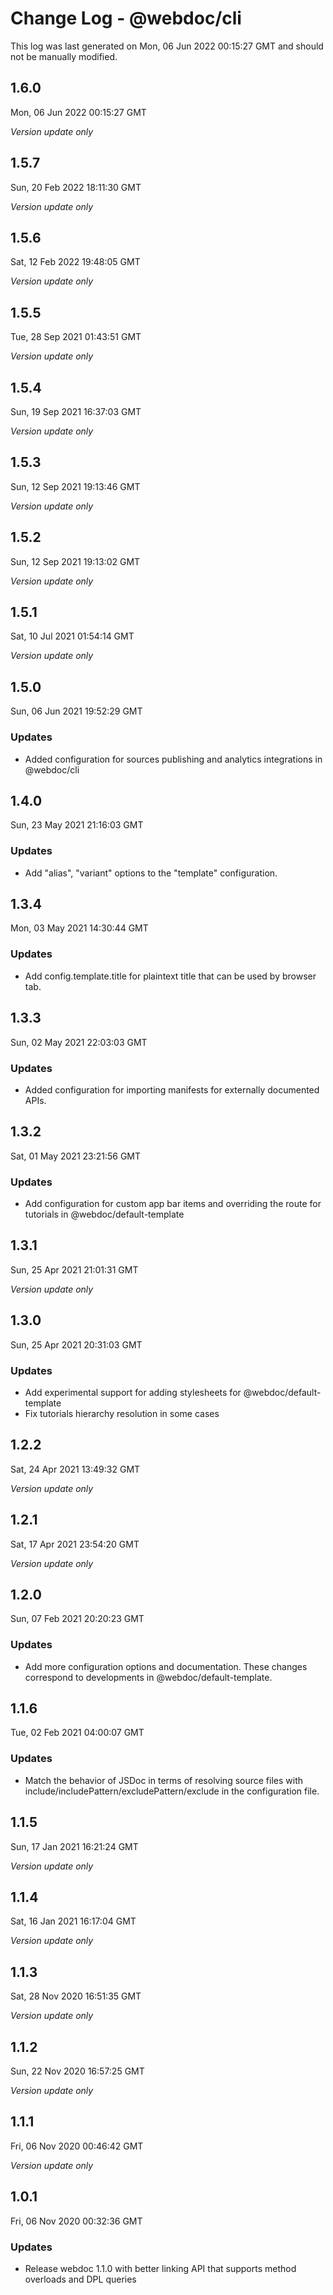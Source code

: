 # Change Log - @webdoc/cli

This log was last generated on Mon, 06 Jun 2022 00:15:27 GMT and should not be manually modified.

## 1.6.0
Mon, 06 Jun 2022 00:15:27 GMT

*Version update only*

## 1.5.7
Sun, 20 Feb 2022 18:11:30 GMT

*Version update only*

## 1.5.6
Sat, 12 Feb 2022 19:48:05 GMT

*Version update only*

## 1.5.5
Tue, 28 Sep 2021 01:43:51 GMT

*Version update only*

## 1.5.4
Sun, 19 Sep 2021 16:37:03 GMT

*Version update only*

## 1.5.3
Sun, 12 Sep 2021 19:13:46 GMT

*Version update only*

## 1.5.2
Sun, 12 Sep 2021 19:13:02 GMT

*Version update only*

## 1.5.1
Sat, 10 Jul 2021 01:54:14 GMT

*Version update only*

## 1.5.0
Sun, 06 Jun 2021 19:52:29 GMT

### Updates

- Added configuration for sources publishing and analytics integrations in @webdoc/cli

## 1.4.0
Sun, 23 May 2021 21:16:03 GMT

### Updates

- Add "alias", "variant" options to the "template" configuration.

## 1.3.4
Mon, 03 May 2021 14:30:44 GMT

### Updates

- Add config.template.title for plaintext title that can be used by browser tab.

## 1.3.3
Sun, 02 May 2021 22:03:03 GMT

### Updates

- Added configuration for importing manifests for externally documented APIs.

## 1.3.2
Sat, 01 May 2021 23:21:56 GMT

### Updates

- Add configuration for custom app bar items and overriding the route for tutorials in @webdoc/default-template

## 1.3.1
Sun, 25 Apr 2021 21:01:31 GMT

*Version update only*

## 1.3.0
Sun, 25 Apr 2021 20:31:03 GMT

### Updates

- Add experimental support for adding stylesheets for @webdoc/default-template
- Fix tutorials hierarchy resolution in some cases

## 1.2.2
Sat, 24 Apr 2021 13:49:32 GMT

*Version update only*

## 1.2.1
Sat, 17 Apr 2021 23:54:20 GMT

*Version update only*

## 1.2.0
Sun, 07 Feb 2021 20:20:23 GMT

### Updates

- Add more configuration options and documentation. These changes correspond to developments in @webdoc/default-template.

## 1.1.6
Tue, 02 Feb 2021 04:00:07 GMT

### Updates

- Match the behavior of JSDoc in terms of resolving source files with include/includePattern/excludePattern/exclude in the configuration file.

## 1.1.5
Sun, 17 Jan 2021 16:21:24 GMT

*Version update only*

## 1.1.4
Sat, 16 Jan 2021 16:17:04 GMT

*Version update only*

## 1.1.3
Sat, 28 Nov 2020 16:51:35 GMT

*Version update only*

## 1.1.2
Sun, 22 Nov 2020 16:57:25 GMT

*Version update only*

## 1.1.1
Fri, 06 Nov 2020 00:46:42 GMT

*Version update only*

## 1.0.1
Fri, 06 Nov 2020 00:32:36 GMT

### Updates

- Release webdoc 1.1.0 with better linking API that supports method overloads and DPL queries


